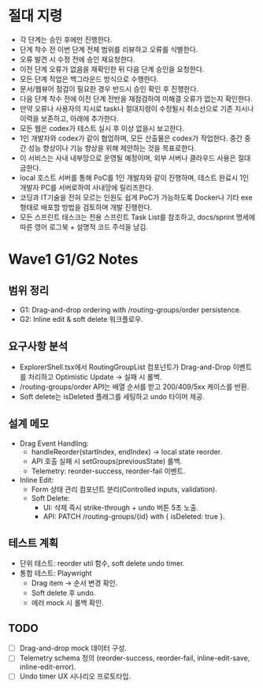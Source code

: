 # 절대 지령
- 각 단계는 승인 후에만 진행한다.
- 단계 착수 전 이번 단계 전체 범위를 리뷰하고 오류를 식별한다.
- 오류 발견 시 수정 전에 승인 재요청한다.
- 이전 단계 오류가 없음을 재확인한 뒤 다음 단계 승인을 요청한다.
- 모든 단계 작업은 백그라운드 방식으로 수행한다.
- 문서/웹뷰어 점검이 필요한 경우 반드시 승인 확인 후 진행한다.
- 다음 단계 착수 전에 이전 단계 전반을 재점검하여 미해결 오류가 없는지 확인한다.
- 만약 오류나 사용자의 지시로 task나 절대지령이 수정될시 취소선으로 기존 지시나 이력을 보존하고, 아래에 추가한다.
- 모든 웹은 codex가 테스트 실시 후 이상 없을시 보고한다.
- 1인 개발자와 codex가 같이 협업하며, 모든 산출물은 codex가 작업한다. 중간 중간 성능 향상이나 기능 향상을 위해 제안하는 것을 목표로한다.
- 이 서비스는 사내 내부망으로 운영될 예정이며, 외부 서버나 클라우드 사용은 절대 금한다.
- local 호스트 서버를 통해 PoC를 1인 개발자와 같이 진행하며, 테스트 완료시 1인 개발자 PC를 서버로하여 사내망에 릴리즈한다.
- 코딩과 IT기술을 전혀 모르는 인원도 쉽게 PoC가 가능하도록 Docker나 기타 exe 형태로 배포할 방법을 검토하며 개발 진행한다.
- 모든 스프린트 태스크는 전용 스프린트 Task List를 참조하고, docs/sprint 명세에 따른 영어 로그북 + 설명적 코드 주석을 남김.

# Wave1 G1/G2 Notes

## 범위 정리
- G1: Drag-and-drop ordering with /routing-groups/order persistence.
- G2: Inline edit & soft delete 워크플로우.

## 요구사항 분석
- ExplorerShell.tsx에서 RoutingGroupList 컴포넌트가 Drag-and-Drop 이벤트를 처리하고 Optimistic Update → 실패 시 롤백.
- /routing-groups/order API는 배열 순서를 받고 200/409/5xx 케이스를 반환.
- Soft delete는 isDeleted 플래그를 세팅하고 undo 타이머 제공.

## 설계 메모
- Drag Event Handling:
  - handleReorder(startIndex, endIndex) → local state reorder.
  - API 호출 실패 시 setGroups(previousState) 롤백.
  - Telemetry: reorder-success, reorder-fail 이벤트.
- Inline Edit:
  - Form 상태 관리 컴포넌트 분리(Controlled inputs, validation).
  - Soft Delete:
    - UI: 삭제 즉시 strike-through + undo 버튼 5초 노출.
    - API: PATCH /routing-groups/{id} with { isDeleted: true }.

## 테스트 계획
- 단위 테스트: reorder util 함수, soft delete undo timer.
- 통합 테스트: Playwright
  - Drag item → 순서 변경 확인.
  - Soft delete 후 undo.
  - 에러 mock 시 롤백 확인.

## TODO
- [ ] Drag-and-drop mock 데이터 구성.
- [ ] Telemetry schema 정의 (reorder-success, reorder-fail, inline-edit-save, inline-edit-error).
- [ ] Undo timer UX 시나리오 프로토타입.

